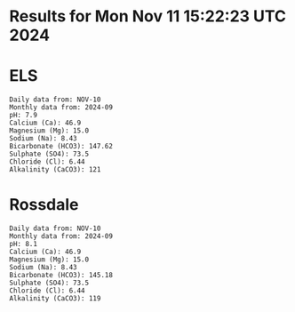 # Results for Mon Nov 11 15:22:23 UTC 2024
# ELS
```
Daily data from: NOV-10
Monthly data from: 2024-09
pH: 7.9
Calcium (Ca): 46.9
Magnesium (Mg): 15.0
Sodium (Na): 8.43
Bicarbonate (HCO3): 147.62
Sulphate (SO4): 73.5
Chloride (Cl): 6.44
Alkalinity (CaCO3): 121
```
# Rossdale
```
Daily data from: NOV-10
Monthly data from: 2024-09
pH: 8.1
Calcium (Ca): 46.9
Magnesium (Mg): 15.0
Sodium (Na): 8.43
Bicarbonate (HCO3): 145.18
Sulphate (SO4): 73.5
Chloride (Cl): 6.44
Alkalinity (CaCO3): 119
```
